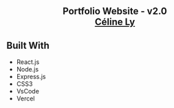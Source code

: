 <h2 align="center">
  Portfolio Website - v2.0<br/>
  <a href="https://celinely.netlify.app" target="_blank">Céline Ly</a>


## Built With

- React.js
- Node.js
- Express.js
- CSS3
- VsCode
- Vercel